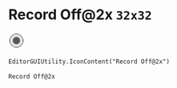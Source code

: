 # Record Off@2x `32x32`
<img src="/img/Record%20Off.png" width=32 height=32>

``` CSharp
EditorGUIUtility.IconContent("Record Off@2x")
```
```
Record Off@2x
```
